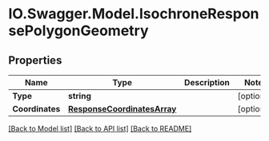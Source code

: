# IO.Swagger.Model.IsochroneResponsePolygonGeometry
## Properties

Name | Type | Description | Notes
------------ | ------------- | ------------- | -------------
**Type** | **string** |  | [optional] 
**Coordinates** | [**ResponseCoordinatesArray**](ResponseCoordinatesArray.md) |  | [optional] 

[[Back to Model list]](../README.md#documentation-for-models) [[Back to API list]](../README.md#documentation-for-api-endpoints) [[Back to README]](../README.md)

